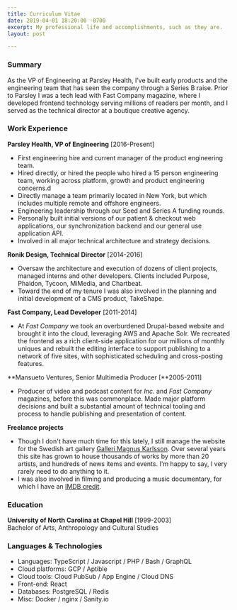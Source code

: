 ```yaml
---
title: Curriculum Vitae
date: 2019-04-01 18:20:00 -0700
excerpt: My professional life and accomplishments, such as they are.
layout: post

---
```

### Summary

As the VP of Engineering at Parsley Health, I’ve built early products and the engineering team that has seen the company through a Series B raise. Prior to Parsley I was a tech lead with Fast Company magazine, where I developed frontend technology serving millions of readers per month, and I served as the technical director at a boutique creative agency.

### Work Experience

**Parsley Health, VP of Engineering**  \[2016-Present\]

* First engineering hire and current manager of the product engineering team.
* Hired directly, or hired the people who hired a 15 person engineering team, working across platform, growth and product engineering concerns.d
* Directly manage a team primarily located in New York, but which includes multiple remote and offshore engineers.
* Engineering leadership through our Seed and Series A funding rounds.
* Personally built initial versions of our patient & checkout web applications, our synchronization backend and our general use application API.
* Involved in all major technical architecture and strategy decisions.

**Ronik Design, Technical Director** \[2014-2016\]

* Oversaw the architecture and execution of dozens of client projects, managed interns and other developers. Clients included Purpose, Phaidon, Tycoon, MiMedia, and Chartbeat.
* Toward the end of my tenure I was also involved in the planning and initial development of a CMS product, TakeShape.

**Fast Company, Lead Developer** \[2011-2014\]

* At _Fast Company_ we took an overburdened Drupal-based website and brought it into the cloud, leveraging AWS and Apache Solr. We recreated the frontend as a rich client-side application for our millions of monthly uniques and rebuilt the editing interface to support publishing to a network of five sites, with sophisticated scheduling and cross-posting features.

\**Mansueto Ventures, Senior Multimedia Producer \[**2005-2011\]

* Producer of video and podcast content for _Inc._ and _Fast Company_ magazines, before this was commonplace. Made major platform decisions and built a substantial amount of technical tooling and process to handle publishing and presentation of content.

**Freelance projects**

* Though I don't have much time for this lately, I still manage the website for the Swedish art gallery [Galleri Magnus Karlsson](http://wwww.gallerimagnuskarlsson). Over several years this site has grown to house thousands of works by more than 20 artists, and hundreds of news items and events. I'm happy to say, I very rarely need to do anything to it.
* I was also involved in filming and producing a music documentary, for which I have an [IMDB credit](http://www.imdb.com/name/nm3800248/?ref_=fn_al_nm_1).

### Education

**University of North Carolina at Chapel Hill** \[1999-2003\]  
Bachelor of Arts, Anthropology and Cultural Studies

### Languages & Technologies

* Languages: TypeScript / Javascript / PHP / Bash / GraphQL
* Cloud platforms: GCP / Aptible
* Cloud tools: Cloud PubSub / App Engine / Cloud DNS
* Front-end: React
* Databases: PostgreSQL / Redis
* Misc: Docker / nginx / Sanity.io